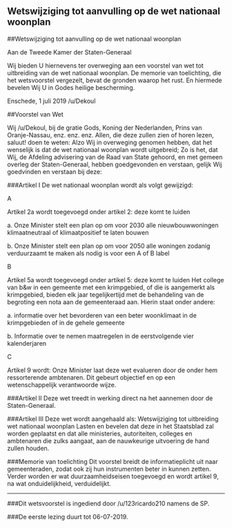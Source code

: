 ## Wetswijziging tot aanvulling op de wet nationaal woonplan 
 
##Wetswijziging tot aanvulling op de wet nationaal woonplan

Aan de Tweede Kamer der Staten-Generaal

Wij bieden U hiernevens ter overweging aan een voorstel van wet tot uitbreiding van de wet nationaal woonplan. De memorie van toelichting, die het wetsvoorstel vergezelt, bevat de gronden waarop het rust. En hiermede bevelen Wij U in Godes heilige bescherming.

Enschede, 1 juli 2019 /u/Dekoul

##Voorstel van Wet

Wij /u/Dekoul, bij de gratie Gods, Koning der Nederlanden, Prins van Oranje-Nassau, enz. enz. enz. Allen, die deze zullen zien of horen lezen, saluut! doen te weten: Alzo Wij in overweging genomen hebben, dat het wenselijk is dat de wet nationaal woonplan wordt uitgebreid; Zo is het, dat Wij, de Afdeling advisering van de Raad van State gehoord, en met gemeen overleg der Staten-Generaal, hebben goedgevonden en verstaan, gelijk Wij goedvinden en verstaan bij deze:

###Artikel I
De wet nationaal woonplan wordt als volgt gewijzigd:

A

Artikel 2a wordt toegevoegd onder artikel 2: deze komt te luiden

a. Onze Minister stelt een plan op om voor 2030 alle nieuwbouwwoningen klimaatneutraal of klimaatpositief te laten bouwen

b. Onze Minister stelt een plan op om voor 2050 alle woningen zodanig verduurzaamt te maken als nodig is voor een A of B label

B

Artikel 5a wordt toegevoegd onder artikel 5: deze komt te luiden
Het college van b&w in een gemeente met een krimpgebied, of die is aangemerkt als krimpgebied, bieden elk jaar tegelijkertijd met de behandeling van de begroting een nota aan de gemeenteraad aan. Hierin staat onder andere:

a. informatie over het bevorderen van een beter woonklimaat in de krimpgebieden of in de gehele gemeente

b. Informatie over te nemen maatregelen in de eerstvolgende vier kalenderjaren


C

Artikel 9 wordt:
Onze Minister laat deze wet evalueren door de onder hem ressorterende ambtenaren. Dit gebeurt objectief en op een wetenschappelijk verantwoorde wijze.

###Artikel II
Deze wet treedt in werking direct na het aannemen door de Staten-Generaal.

###Artikel III
Deze wet wordt aangehaald als: Wetswijziging tot uitbreiding wet nationaal woonplan
Lasten en bevelen dat deze in het Staatsblad zal worden geplaatst en dat alle ministeries, autoriteiten, colleges en ambtenaren die zulks aangaat, aan de nauwkeurige uitvoering de hand zullen houden.

###Memorie van toelichting
Dit voorstel breidt de informatieplicht uit naar gemeenteraden, zodat ook zij hun instrumenten beter in kunnen zetten. Verder worden er wat duurzaamheidseisen toegevoegd en wordt artikel 9, na wat onduidelijkheid, verduidelijkt.

---

###Dit wetsvoorstel is ingediend door /u/123ricardo210 namens de SP.

###De eerste lezing duurt tot 06-07-2019.